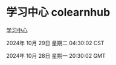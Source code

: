 # 学习中心 colearnhub
[学习中心](http://219.139.197.74:56308/colearnhub/)

2024年 10月 29日 星期二 04:30:02 CST

2024年 10月 28日 星期一 20:30:02 GMT

